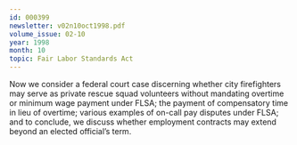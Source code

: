 ```yaml
---
id: 000399
newsletter: v02n10oct1998.pdf
volume_issue: 02-10
year: 1998
month: 10
topic: Fair Labor Standards Act
---
```


Now we consider a federal court case discerning whether city firefighters may serve as private
rescue squad volunteers without mandating overtime or minimum wage payment under FLSA; the payment of compensatory time in lieu of overtime; various examples of on-call pay disputes under FLSA; and to conclude, we discuss whether employment contracts may extend beyond an elected official’s term.